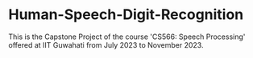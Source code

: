 # Human-Speech-Digit-Recognition
This is the Capstone Project of the course 'CS566: Speech Processing' offered at IIT Guwahati from July 2023 to November 2023.
